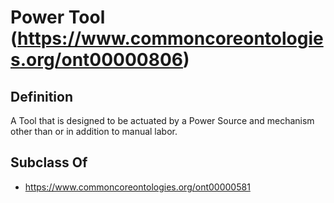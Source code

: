 # Power Tool (https://www.commoncoreontologies.org/ont00000806)

## Definition
A Tool that is designed to be actuated by a Power Source and mechanism other than or in addition to manual labor.

## Subclass Of
- https://www.commoncoreontologies.org/ont00000581

